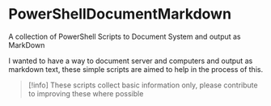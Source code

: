 # PowerShellDocumentMarkdown

A collection of PowerShell Scripts to Document System and output as MarkDown

I wanted to have a way to document server and computers and output as markdown text, these simple scripts are aimed to help in the process of this.

>[!info]
>These scripts collect basic information only, please contribute to improving these where possible